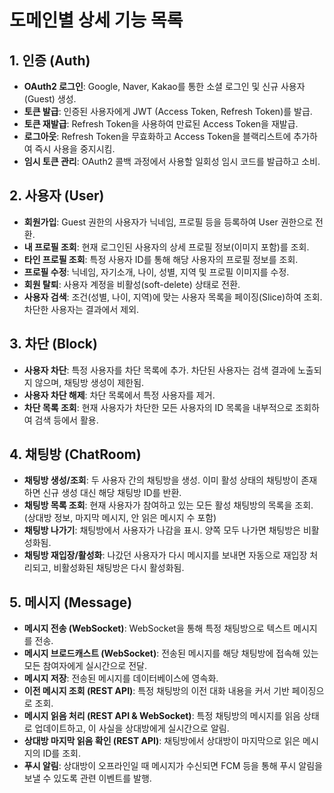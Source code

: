 # 도메인별 상세 기능 목록

## 1. 인증 (Auth)
- **OAuth2 로그인**: Google, Naver, Kakao를 통한 소셜 로그인 및 신규 사용자(Guest) 생성.
- **토큰 발급**: 인증된 사용자에게 JWT (Access Token, Refresh Token)를 발급.
- **토큰 재발급**: Refresh Token을 사용하여 만료된 Access Token을 재발급.
- **로그아웃**: Refresh Token을 무효화하고 Access Token을 블랙리스트에 추가하여 즉시 사용을 중지시킴.
- **임시 토큰 관리**: OAuth2 콜백 과정에서 사용할 일회성 임시 코드를 발급하고 소비.

## 2. 사용자 (User)
- **회원가입**: Guest 권한의 사용자가 닉네임, 프로필 등을 등록하여 User 권한으로 전환.
- **내 프로필 조회**: 현재 로그인된 사용자의 상세 프로필 정보(이미지 포함)를 조회.
- **타인 프로필 조회**: 특정 사용자 ID를 통해 해당 사용자의 프로필 정보를 조회.
- **프로필 수정**: 닉네임, 자기소개, 나이, 성별, 지역 및 프로필 이미지를 수정.
- **회원 탈퇴**: 사용자 계정을 비활성(soft-delete) 상태로 전환.
- **사용자 검색**: 조건(성별, 나이, 지역)에 맞는 사용자 목록을 페이징(Slice)하여 조회. 차단한 사용자는 결과에서 제외.

## 3. 차단 (Block)
- **사용자 차단**: 특정 사용자를 차단 목록에 추가. 차단된 사용자는 검색 결과에 노출되지 않으며, 채팅방 생성이 제한됨.
- **사용자 차단 해제**: 차단 목록에서 특정 사용자를 제거.
- **차단 목록 조회**: 현재 사용자가 차단한 모든 사용자의 ID 목록을 내부적으로 조회하여 검색 등에서 활용.

## 4. 채팅방 (ChatRoom)
- **채팅방 생성/조회**: 두 사용자 간의 채팅방을 생성. 이미 활성 상태의 채팅방이 존재하면 신규 생성 대신 해당 채팅방 ID를 반환.
- **채팅방 목록 조회**: 현재 사용자가 참여하고 있는 모든 활성 채팅방의 목록을 조회. (상대방 정보, 마지막 메시지, 안 읽은 메시지 수 포함)
- **채팅방 나가기**: 채팅방에서 사용자가 나감을 표시. 양쪽 모두 나가면 채팅방은 비활성화됨.
- **채팅방 재입장/활성화**: 나갔던 사용자가 다시 메시지를 보내면 자동으로 재입장 처리되고, 비활성화된 채팅방은 다시 활성화됨.

## 5. 메시지 (Message)
- **메시지 전송 (WebSocket)**: WebSocket을 통해 특정 채팅방으로 텍스트 메시지를 전송.
- **메시지 브로드캐스트 (WebSocket)**: 전송된 메시지를 해당 채팅방에 접속해 있는 모든 참여자에게 실시간으로 전달.
- **메시지 저장**: 전송된 메시지를 데이터베이스에 영속화.
- **이전 메시지 조회 (REST API)**: 특정 채팅방의 이전 대화 내용을 커서 기반 페이징으로 조회.
- **메시지 읽음 처리 (REST API & WebSocket)**: 특정 채팅방의 메시지를 읽음 상태로 업데이트하고, 이 사실을 상대방에게 실시간으로 알림.
- **상대방 마지막 읽음 확인 (REST API)**: 채팅방에서 상대방이 마지막으로 읽은 메시지의 ID를 조회.
- **푸시 알림**: 상대방이 오프라인일 때 메시지가 수신되면 FCM 등을 통해 푸시 알림을 보낼 수 있도록 관련 이벤트를 발행.